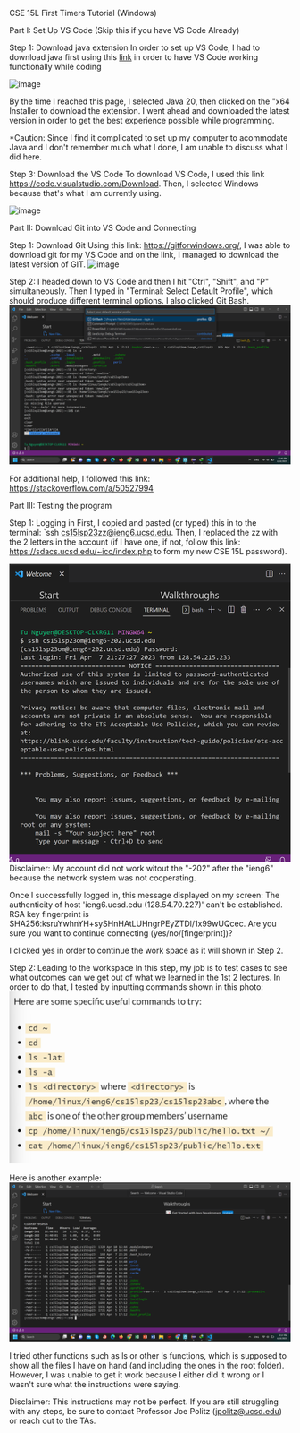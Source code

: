 CSE 15L First Timers Tutorial (Windows)

Part I: Set Up VS Code (Skip this if you have VS Code Already)

  Step 1: Download java extension
  In order to set up VS Code, I had to download java first using this [link](https://www.oracle.com/java/technologies/downloads/) in order to have VS Code working functionally while coding  
  
  ![image](https://user-images.githubusercontent.com/122843554/233439809-3a92e6c5-3dcf-4931-bd4b-c30dc16b58a2.png)

  By the time I reached this page, I selected Java 20, then clicked on the "x64 Installer to download the extension. I went ahead and downloaded the latest version in order to get the best experience possible while programming.
  
  *Caution: Since I find it complicated to set up my computer to acommodate Java and I don't remember much what I done, I am unable to discuss what I did here. 
  
  Step 3: Download the VS Code
  To download VS Code, I used this link https://code.visualstudio.com/Download. Then, I selected Windows because that's what I am currently using.
  
 ![image](https://user-images.githubusercontent.com/122843554/233444850-aae3ff22-b1e3-4eb6-a472-0ee6747ec2a1.png)
  



Part II: Download Git into VS Code and Connecting
  
  Step 1: Download Git
  Using this link: https://gitforwindows.org/, I was able to download git for my VS Code and on the link, I managed to download the latest version of GIT.
![image](https://user-images.githubusercontent.com/122843554/233444954-bda8bbe9-c15e-46eb-9e8c-67bfd4cb0e1f.png)

  Step 2: I headed down to VS Code and then I hit "Ctrl", "Shift", and "P" simultaneously. Then I typed in "Terminal: Select Default Profile", which should produce different terminal options. I also clicked Git Bash.
![Image](https://github.com/DirectJava/cse15l-lab-reports/blob/main/Screenshot%20(39).png)
  
  For additional help, I followed this link: https://stackoverflow.com/a/50527994
  

Part III: Testing the program
 
   Step 1: Logging in
   First, I copied and pasted (or typed) this in to the terminal: `ssh cs15lsp23zz@ieng6.ucsd.edu. Then, I replaced the zz with the 2 letters in the account (if I have one, if not, follow this link: https://sdacs.ucsd.edu/~icc/index.php to form my new CSE 15L password).
   
   ![Image](https://github.com/DirectJava/cse15l-lab-reports/blob/main/Screenshot%20(40).png)
   Disclaimer: My account did not work witout the "-202" after the "ieng6" because the network system was not cooperating.
   
   Once I successfully logged in, this message displayed on my screen: The authenticity of host 'ieng6.ucsd.edu (128.54.70.227)' can't be established.
RSA key fingerprint is SHA256:ksruYwhnYH+sySHnHAtLUHngrPEyZTDl/1x99wUQcec.
Are you sure you want to continue connecting (yes/no/[fingerprint])? 

I clicked yes in order to continue the work space as it will shown in Step 2.

   Step 2: Leading to the workspace
   In this step, my job is to test cases to see what outcomes can we get out of what we learned in the 1st 2 lectures. In order to do that, I tested by inputting commands shown in this photo:
   ![Image](https://github.com/DirectJava/cse15l-lab-reports/blob/main/Screenshot%20(41).png)
   
   Here is another example:
   ![Image](https://github.com/DirectJava/cse15l-lab-reports/blob/main/Screenshot%20(42).png)
   
   I tried other functions such as ls <directory> or other ls functions, which is supposed to show all the files I have on hand (and including the ones in the root folder). However, I was unable to get it work because I either did it wrong or I wasn't sure what the instructions were saying. 
  
   Disclaimer: This instructions may not be perfect. If you are still struggling with any steps, be sure to contact Professor Joe Politz (jpolitz@ucsd.edu) or reach out to the TAs.
   
